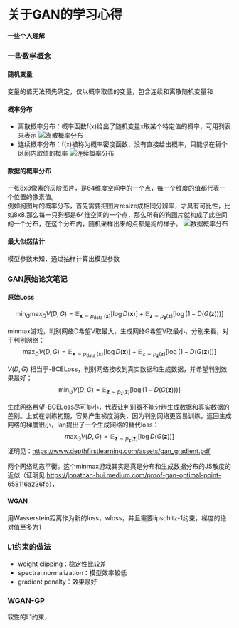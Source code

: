 # 关于GAN的学习心得

**一些个人理解**

### 一些数学概念

#### 随机变量
变量的值无法预先确定，仅以概率取值的变量，包含连续和离散随机变量和

#### 概率分布
- 离散概率分布：概率函数f(x)给出了随机变量x取某个特定值的概率，可用列表来表示
![离散概率分布](https://pic1.zhimg.com/80/v2-c8a89985d152b0337511bf8dd43aec44_1440w.jpg)
- 连续概率分布：f(x)被称为概率密度函数，没有直接给出概率，只能求在耨个区间内取值的概率
![连续概率分布](https://pic1.zhimg.com/80/v2-2ffd2245ebc32c480eab316c2194afc0_1440w.jpg)

#### 数据的概率分布
一张8x8像素的灰阶图片，是64维度空间中的一个点，每一个维度的值都代表一个位置的像素值。  
例如狗图片的概率分布，首先需要把图片resize成相同分辨率，才具有可比性，比如8x8.那么每一只狗都是64维空间的一个点，那么所有的狗图片就构成了此空间的一个分布，在这个分布内，随机采样出来的点都是狗的样子。
![数据概率分布](https://pic3.zhimg.com/80/v2-9807e30da8f358096f43e4dfc223dee2_1440w.jpg)

#### 最大似然估计
模型参数未知，通过抽样计算出模型参数

### GAN原始论文笔记
#### 原始Loss
$$
\min _{G} \max _{D} V(D, G)=\mathbb{E}_{\boldsymbol{x} \sim p_{\text {data }}(\boldsymbol{x})}[\log D(\boldsymbol{x})]+\mathbb{E}_{\boldsymbol{z} \sim p_{\boldsymbol{z}}(\boldsymbol{z})}[\log (1-D(G(\boldsymbol{z})))]
$$

minmax游戏，判别网络D希望V取最大，生成网络G希望V取最小，分别来看，对于判别网络：
$$\max _{D} V(D, G)=\mathbb{E}_{\boldsymbol{x} \sim p_{\text {data }}(\boldsymbol{x})}[\log D(\boldsymbol{x})]+\mathbb{E}_{\boldsymbol{z} \sim p_{\boldsymbol{z}}(\boldsymbol{z})}[\log (1-D(G(\boldsymbol{z})))]$$

$V(D,G)$ 相当于-BCELoss，判别网络接收到真实数据和生成数据，并希望判别效果最好；
$$
\min _{G} V(D, G)=\mathbb{E}_{\boldsymbol{z} \sim p_{\boldsymbol{z}}(\boldsymbol{z})}[\log (1-D(G(\boldsymbol{z})))]
$$

生成网络希望-BCELoss尽可能小，代表让判别器不能分辨生成数据和真实数据的差别。上式在训练初期，容易产生梯度消失，因为判别网络更容易训练，返回生成网络的梯度很小，Ian提出了一个生成网络的替代loss：
$$
\max _{G} V(D, G)=\mathbb{E}_{\boldsymbol{z} \sim p_{\boldsymbol{z}}(\boldsymbol{z})}[\log D(G(\boldsymbol{z}))]
$$
证明见：https://www.depthfirstlearning.com/assets/gan_gradient.pdf

两个网络动态平衡。这个minmax游戏其实是真是分布和生成数据分布的JS散度的近似（证明见 https://jonathan-hui.medium.com/proof-gan-optimal-point-658116a236fb），

#### WGAN
用Wasserstein距离作为新的loss，wloss，并且需要lipschitz-1约束，梯度的绝对值至多为1
### L1约束的做法
- weight clipping：稳定性比较差
- spectral normalization：模型效率较低
- gradient penalty：效果最好
### WGAN-GP
软性的L1约束，
